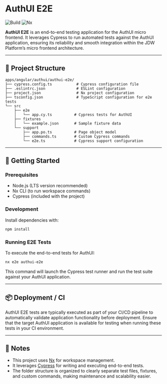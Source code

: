 # AuthUI E2E

![Build](https://img.shields.io/github/actions/workflow/status/jdwillmsen/jdw/ci.yml?branch=main)
![Nx](https://img.shields.io/badge/Nx-managed-blue)

**AuthUI E2E** is an end-to-end testing application for the AuthUI micro frontend. It leverages Cypress to run automated
tests against the AuthUI application, ensuring its reliability and smooth integration within the JDW Platform’s micro
frontend architecture.

---

## 📁 Project Structure

```
apps/angular/authui/authui-e2e/
├── cypress.config.ts           # Cypress configuration file
├── .eslintrc.json              # ESLint configuration
├── project.json                # Nx project configuration
├── tsconfig.json               # TypeScript configuration for e2e tests
└── src
    ├── e2e
    │   └── app.cy.ts          # Cypress tests for AuthUI
    ├── fixtures
    │   └── example.json       # Sample fixture data
    └── support
        ├── app.po.ts          # Page object model
        ├── commands.ts        # Custom Cypress commands
        └── e2e.ts             # Cypress support configuration
```

---

## 🚀 Getting Started

### Prerequisites

- Node.js (LTS version recommended)
- Nx CLI (to run workspace commands)
- Cypress (included with the project)

### Development

Install dependencies with:

```bash
npm install
```

### Running E2E Tests

To execute the end-to-end tests for AuthUI:

```bash
nx e2e authui-e2e
```

This command will launch the Cypress test runner and run the test suite against your AuthUI application.

---

## 📦 Deployment / CI

AuthUI E2E tests are typically executed as part of your CI/CD pipeline to automatically validate application
functionality before deployment. Ensure that the target AuthUI application is available for testing when running these
tests in your CI environment.

---

## 📌 Notes

- This project uses [Nx](https://nx.dev/) for workspace management.
- It leverages [Cypress](https://www.cypress.io/) for writing and executing end-to-end tests.
- The folder structure is organized to clearly separate test files, fixtures, and custom commands, making maintenance
  and scalability easier.

